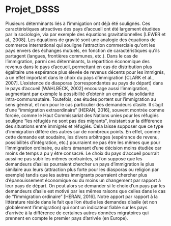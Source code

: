 # Projet_DSSS

Plusieurs déterminants liés à l’immigation ont déjà été soulignés. Ces caractéristiques attractives des pays d’accueil ont été largement étudiées par la sociologie, via par exemple des équations gravitationnelles [LEWER et al., 2008]. Les équations de gravité sont une analogie des équations de commerce international qui souligne l’attraction commerciale qu'ont les pays envers des échanges mutuels, en fonction de caractéristiques qu’ils partagent (langues, frontières communes, etc.). Dans le cas de l’immigration, parmi ces déterminants, la répartition économique des revenus dans le pays d’accueil, permettant en cas de distribution plus égalitaire une espérance plus élevée de revenus décents pour les immigrés, a un effet important dans le choix du pays d’immigration [CLARK et al., 2007]. L’existence de diasporas (correspondantes au pays de départ) dans le pays d’accueil [WAHLBECK, 2002] encourage aussi l’immigration, augmentant par exemple la possibilité d’obtenir un emploi via solidarité intra-communautaire.
Toutefois, ces études portent sur l’immigration au sens général, et non pour le cas particulier des demandeurs d’asile. Il s’agit d’une “immigration extraordinaire” [HERAN, 2016], souvent montrée comme forcée, comme le Haut Commissariat des Nations unies pour les réfugiés souligne “les réfugiés ne sont pas des migrants", insistant sur la différence des situations entre immigrés et réfugiés. Cela laisse supposer que ce type d’immigration diffère des autres sur de nombreux points. En effet, comme cette demande est soudaine, les divers arbitrages (espérance de revenu, possibilités d’intégration, etc.) pourraient ne pas être les mêmes que pour l’immigration ordinaire, ou alors émanant d’une décision moins étudiée car moins de temps a pu y être consacré. Le choix du pays d’accueil pourrait aussi ne pas subir les mêmes contraintes, si l’on suppose que les demandeurs d’asiles pourraient chercher un pays d’immigration le plus similaire aux leurs (attraction plus forte pour les diasporas ou religion par exemple) tandis que les autres immigrants pourraient chercher plus d’épanouissement économique ou du moins un changement par rapport à leur pays de départ. On peut alors se demander si le choix d’un pays par les demandeurs d’asile est motivé par les mêmes raisons que celles dans le cas de “l’immigration ordinaire” [HERAN, 2016]. Notre apport par rapport à la littérature réside dans le fait que l’on étudie les demandes d’asile (et non globalement l’immigration) qui sont un indicateur fiable sur les pays d’arrivée à la différence de certaines autres données migratoires qui prennent en compte le premier pays d’arrivée (en Europe).
